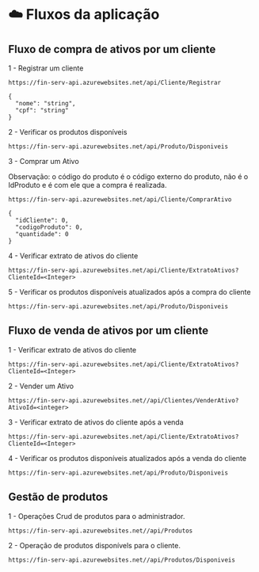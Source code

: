 # ☁️ Fluxos da aplicação

## Fluxo de compra de ativos por um cliente

1 - Registrar um cliente

``
https://fin-serv-api.azurewebsites.net/api/Cliente/Registrar
``

```
{
  "nome": "string",
  "cpf": "string"
}
```

2 - Verificar os produtos disponíveis

```
https://fin-serv-api.azurewebsites.net/api/Produto/Disponiveis
```

3 - Comprar um Ativo

  Observação: o código do produto é o código externo do produto, não é o IdProduto e é com ele que a compra é realizada.

```
https://fin-serv-api.azurewebsites.net/api/Cliente/ComprarAtivo
```

```
{
  "idCliente": 0,
  "codigoProduto": 0,
  "quantidade": 0
}
```

4 - Verificar extrato de ativos do cliente

```
https://fin-serv-api.azurewebsites.net/api/Cliente/ExtratoAtivos?ClienteId=<Integer>
```

5 - Verificar os produtos disponíveis atualizados após a compra do cliente

```
https://fin-serv-api.azurewebsites.net/api/Produto/Disponiveis
```

## Fluxo de venda de ativos por um cliente

1 - Verificar extrato de ativos do cliente

```
https://fin-serv-api.azurewebsites.net/api/Cliente/ExtratoAtivos?ClienteId=<Integer>
```

2 - Vender um Ativo

```
https://fin-serv-api.azurewebsites.net//api/Clientes/VenderAtivo?AtivoId=<integer>
```

3 - Verificar extrato de ativos do cliente após a venda

```
https://fin-serv-api.azurewebsites.net/api/Cliente/ExtratoAtivos?ClienteId=<Integer>
```

4 - Verificar os produtos disponíveis atualizados após a venda do cliente

```
https://fin-serv-api.azurewebsites.net/api/Produto/Disponiveis
```

## Gestão de produtos

1 - Operações Crud de produtos para o administrador.

```
https://fin-serv-api.azurewebsites.net//api/Produtos
```

2 - Operação de produtos disponívels para o cliente.

```
https://fin-serv-api.azurewebsites.net//api/Produtos/Disponiveis
```

